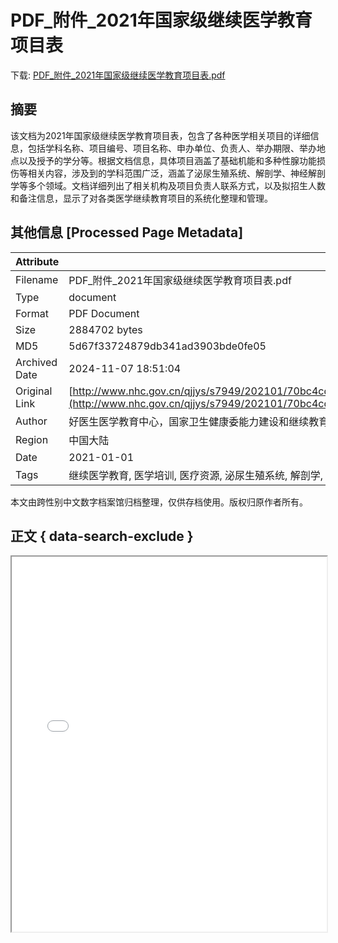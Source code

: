 # PDF_附件_2021年国家级继续医学教育项目表

<!-- tcd_download_link -->
下载: <a href="../PDF_附件_2021年国家级继续医学教育项目表.pdf" download>PDF_附件_2021年国家级继续医学教育项目表.pdf</a>
<!-- tcd_download_link_end -->

## 摘要

<!-- tcd_abstract -->
该文档为2021年国家级继续医学教育项目表，包含了各种医学相关项目的详细信息，包括学科名称、项目编号、项目名称、申办单位、负责人、举办期限、举办地点以及授予的学分等。根据文档信息，具体项目涵盖了基础机能和多种性腺功能损伤等相关内容，涉及到的学科范围广泛，涵盖了泌尿生殖系统、解剖学、神经解剖学等多个领域。文档详细列出了相关机构及项目负责人联系方式，以及拟招生人数和备注信息，显示了对各类医学继续教育项目的系统化整理和管理。

<!-- tcd_abstract_end -->

## 其他信息 [Processed Page Metadata]

| Attribute       | Value                                  |
|-----------------|----------------------------------------|
| Filename        | PDF_附件_2021年国家级继续医学教育项目表.pdf                             |
| Type            | document                                 |
| Format          | PDF Document                               |
| Size            | 2884702 bytes                           |
| MD5             | 5d67f33724879db341ad3903bde0fe05                                  |
| Archived Date   | 2024-11-07 18:51:04                             |
| Original Link   | [http://www.nhc.gov.cn/qjjys/s7949/202101/70bc4cd7495e4b719f01d8780187d5ea/files/34163e95133c4322b83d2c35c5519092.pdf](http://www.nhc.gov.cn/qjjys/s7949/202101/70bc4cd7495e4b719f01d8780187d5ea/files/34163e95133c4322b83d2c35c5519092.pdf)                         |
| Author          | 好医生医学教育中心，国家卫生健康委能力建设和继续教育中心等                               |
| Region          | 中国大陆                               |
| Date            | 2021-01-01                                 |
| Tags            | 继续医学教育, 医学培训, 医疗资源, 泌尿生殖系统, 解剖学, 临床医学, 教育管理                                 |

本文由跨性别中文数字档案馆归档整理，仅供存档使用。版权归原作者所有。


## 正文 { data-search-exclude }

<!-- tcd_main_text -->
<iframe src="../PDF_附件_2021年国家级继续医学教育项目表.pdf" width="100%" height="600px">
    <p>无法显示PDF，请下载查看。</p>
</iframe>
<!-- tcd_main_text_end -->

